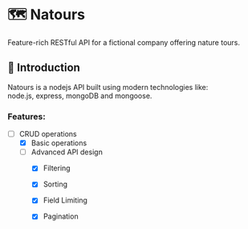 # 🗺 Natours
Feature-rich RESTful API for a fictional company offering nature tours.

## 🚀 Introduction
Natours is a nodejs API built using modern technologies like:   
node.js, express, mongoDB and mongoose.
### Features:
- [ ] CRUD operations
  - [x] Basic operations 
  - [ ] Advanced API design
    - [x] Filtering
    - [x] Sorting
    - [x] Field Limiting
    - [x] Pagination  


